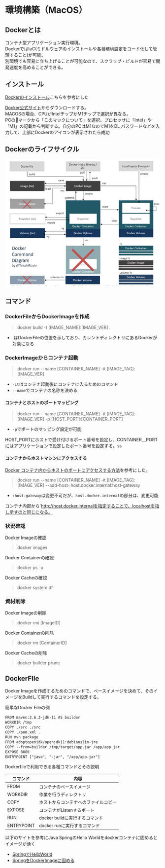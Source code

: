 # 環境構築（MacOS）
## Dockerとは
コンテナ型アプリケーション実行環境。  
DockerではIaC(ミドルウェアのインストールや各種環境設定をコード化して管理すること)が可能。  
別環境でも容易に立ち上げることが可能なので、スクラップ・ビルドが容易で開発速度を高めることができる。

## インストール
[Dockerのインストール](https://style.potepan.com/articles/34060.html#Docker_Visual_Studio_Code)こちらを参考にした

[Docker公式サイト](https://docs.docker.com/desktop/install/mac-install/)からダウンロードする。  
MACOSの場合、CPUがIntelチップかM1チップで選択が異なる。  
PCの🍎マークから「このマックについて」を選択。プロセッサに「Intel」や「M1」の記載から判断する。自分のPCはM1なのでM1をDL
パスワードなどを入力して、上部にDockerのアイコンが表示されたら成功



## Dockerのライフサイクル

![](img/lifecycle.png)

## コマンド
### DockerFileからDockerImageを作成
> docker build -t [IMAGE_NAME]:[IMAGE_VER] .

- .はDockerFileの位置を示しており、カレントディレクトリにあるDockerが対象になる


### DockerImageからコンテナ起動
> docker run --name [CONTAINER_NAME] -it [IMAGE_TAG]:[IMAGE_VER]

- `-it`はコンテナ起動後にコンテナに入るためのコマンド
- `--name`でコンテナの名称を決める

#### コンテナとホストのポートマッピング
> docker run --name [CONTAINER_NAME] -it [IMAGE_TAG]:[IMAGE_VER] -p [HOST_PORT]:[CONTAINER_PORT]

- `-p`でポートのマッピング設定が可能

HOST_PORTにホストで受け付けるポート番号を設定し、CONTAINER＿PORTにはアプリケーションで設定したポート番号を設定する。ss

#### コンテナからホストマシンにアクセスする
[Docker コンテナ内からホストのポートにアクセスする方法](https://gotohayato.com/content/561/)を参考にした。

> docker run --name [CONTAINER_NAME] -it [IMAGE_TAG]:[IMAGE_VER] --add-host=host.docker.internal:host-gateway

- `:host-gateway`は変更不可だが、`host.docker.internal`の部分は、変更可能

コンテナ内部から`http://host.docker.internalを指定することで、localhostを指し示すのと同じになる。


### 状況確認
Docker Imageの確認
> docker images

Docker Containerの確認
> docker ps -a

Docker Cacheの確認
> docker system df  

### 資材削除
Docker Imageの削除
> docker rmi [ImageID]

Docker Containerの削除
> docker rm [ContainerID]

Docker Cacheの削除
> docker builder prune 

## DockerFIle
Docker Imageを作成するためのコマンドで、ベースイメージを決めて、そのイメージをBuildして実行するコマンドを設定する。

簡単なDocker Fileの例

```
FROM maven:3.6.3-jdk-11 AS builder
WORKDIR /tmp
COPY ./src ./src
COPY ./pom.xml .
RUN mvn package
FROM adoptopenjdk/openjdk11:debianslim-jre
COPY --from=builder /tmp/target/app.jar /app/app.jar
EXPOSE 8080
ENTRYPOINT ["java", "-jar", "/app/app.jar"]
```
Dockerfileで利用できる各種コマンドとその説明

| コマンド       | 内容                    |
|------------|-----------------------|
| FROM       | コンテナのベースイメージ          |
| WORKDIR    | 作業を行うディレクトリ           |
| COPY       | ホストからコンテナへのファイルコピー    |
| EXPOSE     | コンテナがListenするポート      |
| RUN        | docker buildに実行するコマンド |
| ENTRYPOINT | docker runに実行するコマンド   |

以下のサイトを参考にJava SpringのHello Worldをdockerコンテナに固めるとイメージが湧く
- [SpringでHelloWorld](https://searchman.info/java_eclipse/1130.html)
- [SpringをDockerImageに固める](https://qiita.com/saitoshi/items/a931399e81e63e8e4f1e)
